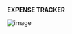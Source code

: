 **EXPENSE TRACKER**

![image](https://github.com/drishti-08/expenseTracker/assets/147835281/23fcce3b-4b7f-441d-94af-87f45b2711da)

